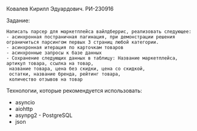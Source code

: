 Ковалев Кирилл Эдуардович. РИ-230916

Задание:

	Написать парсер для маркетплейса вайлдберрис, реализовать следующее:
	- асинхронная постраничная пагинация, при демонстрации решения ограничиться парсингом первых 3 страниц любой категории.
	- асинхронная итерация по карточкам товаров
	- асинхронные запросы к базе данных
	- Сохранение следующих данных в таблицу: Название маркетплейса, артикул товара, ссылка на товар, 
     название товара, цена без скидки, цена со скидкой, 
     остатки, название бренда, рейтинг товара, 
     количество отзывов на товар

Технологии, которые рекомендуется использовать:
  - asyncio
  - aiohttp
  - asynpg2 - PostgreSQL
  - json

 
